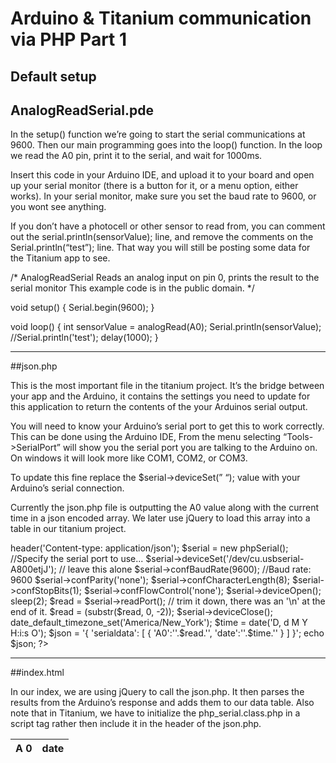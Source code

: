 Arduino & Titanium communication via PHP Part 1
=============================================


Default setup
----------------


## AnalogReadSerial.pde

In the setup() function we’re going to start the serial communications at 9600. Then our main programming goes into the loop() function. In the loop we read the A0 pin, print it to the serial, and wait for 1000ms.

Insert this code in your Arduino IDE, and upload it to your board and open up your serial monitor (there is a button for it, or a menu option, either works). In your serial monitor, make sure you set the baud rate to 9600, or you wont see anything.

If you don’t have a photocell or other sensor to read from, you can comment out the serial.println(sensorValue); line, and remove the comments on the Serial.println(“test”); line. That way you will still be posting some data for the Titanium app to see.


/* AnalogReadSerial Reads an analog input on pin 0, prints the result to the serial monitor
This example code is in the public domain. */

void setup() {
 Serial.begin(9600);
}

void loop() {
 int sensorValue = analogRead(A0);
 Serial.println(sensorValue);
//Serial.println('test');
 delay(1000);
}

----------------
##json.php

This is the most important file in the titanium project. It’s the bridge between your app and the Arduino, it contains the settings you need to update for this application to return the contents of the your Arduinos serial output. 


You will need to know your Arduino’s serial port to get this to work correctly. 
This can be done using the Arduino IDE, From the menu selecting “Tools->SerialPort” 
will show you the serial port you are talking to the Arduino on. On windows it will 
look more like COM1, COM2, or COM3. 

To update this fine replace the $serial->deviceSet(” “); value with your Arduino’s serial connection.

Currently the json.php file is outputting the A0 value along with the current time in a json encoded array. We later use jQuery to load this array into a table in our titanium project.

<?php
<pre>header('Content-type: application/json');
$serial = new phpSerial();

//Specify the serial port to use...
$serial->deviceSet('/dev/cu.usbserial-A800etjJ');

// leave this alone
$serial->confBaudRate(9600); //Baud rate: 9600
$serial->confParity('none');
$serial->confCharacterLength(8);
$serial->confStopBits(1);
$serial->confFlowControl('none');
$serial->deviceOpen();

sleep(2);
$read = $serial->readPort();
// trim it down, there was an '\n' at the end of it.
$read =  (substr($read, 0, -2));

$serial->deviceClose();

date_default_timezone_set('America/New_York');

$time = date('D, d M Y H:i:s O');
$json = '{
 'serialdata': [
 { 'A0':''.$read.'',
   'date':''.$time.''
 }
 ]
}';
echo $json;
?>
----------------
##index.html

In our index, we are using jQuery to call the json.php. It then parses the results from the Arduino’s response and adds them to our data table. Also note that in Titanium, we have to initialize the php_serial.class.php in a script tag rather then include it in the header of the json.php.

<html>
<head>
 <title>Serial Monitor</title>

 <!-- blueprint css -->
 <link rel='stylesheet' href='screen.css' type='text/css' media='screen' title='no title' charset='utf-8'>

 <!-- jQuery Minified -->
 <script src='jquery-1.5.min.js' type='text/javascript'> </script>

 <!-- Initialize php serial class -->
 <script src='php_serial.class.php' type='text/php' ></script>
</head>

 <body>
  <table id='data' border='0' >
  <thead>    <th>A 0</th> <th>date</th> </thead>
  <tbody>
    <!-- content will go here -->
  </tbody>
 </table>
<script>
 $(document).ready(function(){
  var checkStatus = function() {
   $.getJSON('json.php', function(data){
    $.each(data.serialdata, function(i,serial){
     var tblRow = '<tr>'+'<td>'+serial.A0+'</td>'+'<td>'+serial.date+'</td>'+'</tr>';
     $(tblRow).appendTo('#data tbody');
    });
   });
  setTimeout(checkStatus, 60000); // repeat every 60 seconds
 };
 checkStatus(); // on startup, call the get check status function
 });
 </script>
</body>
</html>